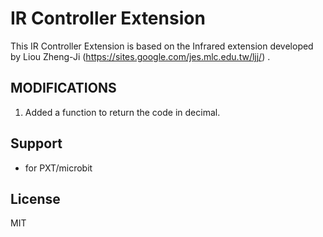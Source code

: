 # IR Controller Extension

This IR Controller Extension is based on the Infrared extension developed by Liou Zheng-Ji (https://sites.google.com/jes.mlc.edu.tw/ljj/) .


## MODIFICATIONS
1) Added a function to return the code in decimal.


## Support

* for PXT/microbit

## License

MIT
